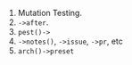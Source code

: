 1. Mutation Testing.
2. `->after`.
3. `pest()->`
4. `->notes()`, `->issue`, `->pr`, etc
5. `arch()->preset`

